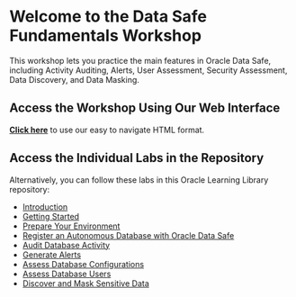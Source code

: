 # Welcome to the Data Safe Fundamentals Workshop

This workshop lets you practice the main features in Oracle Data Safe, including Activity Auditing, Alerts, User Assessment, Security Assessment, Data Discovery, and Data Masking.

## Access the Workshop Using Our Web Interface

**[Click here](https://apexapps.oracle.com/pls/apex/dbpm/r/livelabs/view-workshop?wid=598)** to use our easy to navigate HTML format.

## Access the Individual Labs in the Repository

Alternatively, you can follow these labs in this Oracle Learning Library repository:

- [Introduction](./introduction/introduction.md)
- [Getting Started](../../../common/labs/cloud-login/pre-register-free-tier-account.md)
- [Prepare Your Environment](./prepare-environment/prepare-environment.md)
- [Register an Autonomous Database with Oracle Data Safe](./register-autonomous-database/register-autonomous-database.md)
- [Audit Database Activity](./audit-database-activity/audit-database-activity.md)
- [Generate Alerts](./generate-alerts/generate-alerts.md)
- [Assess Database Configurations](./assess-database-configurations/assess-database-configurations.md)
- [Assess Database Users](./assess-database-users/assess-database-users.md)
- [Discover and Mask Sensitive Data](./discover-mask-sensitive-data/discover-mask-sensitive-data.md)
